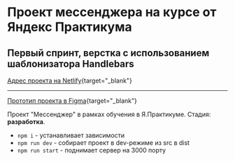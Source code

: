 # Проект мессенджера на курсе от Яндекс Практикума

## Первый спринт, верстка с использованием шаблонизатора Handlebars

[Адрес проекта на Netlify](https://sprint-1--frabjous-tarsier-921d27.netlify.app/){target="_blank"}

---

[Прототип проекта в Figma](https://disk.yandex.ru/d/-V6pxHBlBkRVxw){target="_blank"}

Проект "Мессенджер" в рамках обучения в Я.Практикуме.
Стадия: **разработка**.

- `npm i` - устанавливает зависимости
- `npm run dev` - собирает проект в dev-режиме из src в dist
- `npm run start` - поднимает сервер на 3000 порту
